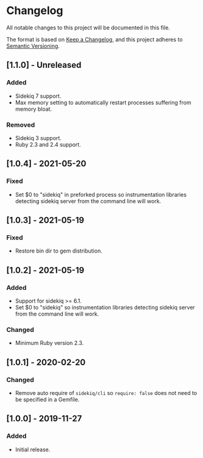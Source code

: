 # Changelog
All notable changes to this project will be documented in this file.

The format is based on [Keep a Changelog](https://keepachangelog.com/en/1.0.0/),
and this project adheres to [Semantic Versioning](https://semver.org/spec/v2.0.0.html).

## [1.1.0] - Unreleased

### Added
- Sidekiq 7 support.
- Max memory setting to automatically restart processes suffering from memory bloat.

### Removed
- Sidekiq 3 support.
- Ruby 2.3 and 2.4 support.

## [1.0.4] - 2021-05-20

### Fixed
- Set $0 to "sidekiq" in preforked process so instrumentation libraries detecting sidekiq server from the command line will work.

## [1.0.3] - 2021-05-19

### Fixed
- Restore bin dir to gem distribution.

## [1.0.2] - 2021-05-19

### Added
- Support for sidekiq >= 6.1.
- Set $0 to "sidekiq" so instrumentation libraries detecting sidekiq server from the command line will work.

### Changed
- Minimum Ruby version 2.3.

## [1.0.1] - 2020-02-20

### Changed
- Remove auto require of `sidekiq/cli` so `require: false` does not need to be specified in a Gemfile.

## [1.0.0] - 2019-11-27

### Added
- Initial release.
